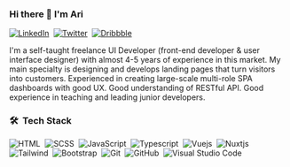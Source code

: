 ### Hi there 🖖  I'm Ari

<a href="https://www.linkedin.com/in/ari-shojaei/" target="_blank"><img alt="LinkedIn" src="https://img.shields.io/badge/linkedin%20-%230077B5.svg?&style=flat&logo=linkedin&logoColor=white&color=0077b5"/></a>&nbsp;
<a href="https://twitter.com/arishemmmm" target="_blank"><img alt="Twitter" src="https://img.shields.io/badge/twitter%20-%230077B5.svg?&style=flat&logo=twitter&logoColor=white&color=1DA1F2"/></a>&nbsp;
<a href="https://dribbble.com/ari-shojaei" target="_blank"><img alt="Dribbble" src="https://img.shields.io/badge/dribbble%20-%230077B5.svg?&style=flat&logo=dribbble&logoColor=white&color=ea4c89"/></a>&nbsp;
<!-- ![profile count](https://komarev.com/ghpvc/?username=arishojaei&color=gray) -->

I'm a self-taught freelance UI Developer (front-end developer & user interface designer) with almost 4-5 years of experience in this market. My main specialty is designing and develops landing pages that turn visitors into customers. Experienced in creating large-scale multi-role SPA dashboards with good UX. Good understanding of RESTful API. Good experience in teaching and leading junior developers.

### 🛠 &nbsp;Tech Stack
![HTML](https://img.shields.io/badge/-HTML-05122A?style=flat&logo=html5)&nbsp;
![SCSS](https://img.shields.io/badge/-SCSS-05122A?style=flat&logo=sass)&nbsp;
![JavaScript](https://img.shields.io/badge/-Javascript-05122A?style=flat&logo=javascript)&nbsp;
![Typescript](https://img.shields.io/badge/-Typescript-05122A?style=flat&logo=typescript)&nbsp;
![Vuejs](https://img.shields.io/badge/-Vuejs-05122A?style=flat&logo=vue.js)&nbsp;
![Nuxtjs](https://img.shields.io/badge/-Nuxtjs-05122A?style=flat&logo=nuxt.js)\
![Tailwind](https://img.shields.io/badge/-TailwindCSS-05122A?style=flat&logo=tailwindcss)&nbsp;
![Bootstrap](https://img.shields.io/badge/-Bootstrap-05122A?style=flat&logo=bootstrap&logoColor=563D7C)&nbsp;
![Git](https://img.shields.io/badge/-Git-05122A?style=flat&logo=git)&nbsp;
![GitHub](https://img.shields.io/badge/-GitHub-05122A?style=flat&logo=github)&nbsp;
![Visual Studio Code](https://img.shields.io/badge/-Visual%20Studio%20Code-05122A?style=flat&logo=visual-studio-code&logoColor=007ACC)&nbsp;

<!--
**arishojaei/arishojaei** is a ✨ _special_ ✨ repository because its `README.md` (this file) appears on your GitHub profile.

Here are some ideas to get you started:

- 🔭 I’m currently working on ...
- 🌱 I’m currently learning ...
- 👯 I’m looking to collaborate on ...
- 🤔 I’m looking for help with ...
- 💬 Ask me about ...
- 📫 How to reach me: ...
- 😄 Pronouns: ...
- ⚡ Fun fact: ...
-->
